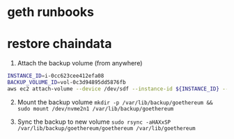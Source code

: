 # geth runbooks

# restore chaindata
1. Attach the backup volume (from anywhere)
```bash
INSTANCE_ID=i-0cc623cee412efa08
BACKUP_VOLUME_ID=vol-0c3d94895dd5876fb
aws ec2 attach-volume --device /dev/sdf --instance-id ${INSTANCE_ID} --volume-id ${BACKUP_VOLUME_ID}
```

2. Mount the backup volume
`mkdir -p /var/lib/backup/goethereum && sudo mount /dev/nvme2n1 /var/lib/backup/goethereum`

3. Sync the backup to new volume
`sudo rsync -aHAXxSP /var/lib/backup/goethereum/goethereum /var/lib/goethereum`